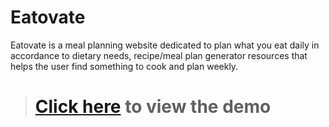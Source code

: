 # Eatovate

Eatovate is a meal planning website dedicated to plan what you eat daily in accordance to dietary needs, recipe/meal plan generator resources that helps the user find something to cook and plan weekly.


> # [Click here](https://jos-re.github.io/Eatovate/) to view the demo
